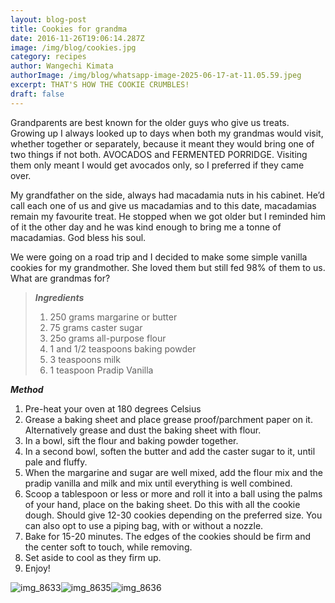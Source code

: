 ```yaml
---
layout: blog-post
title: Cookies for grandma
date: 2016-11-26T19:06:14.287Z
image: /img/blog/cookies.jpg
category: recipes
author: Wangechi Kimata
authorImage: /img/blog/whatsapp-image-2025-06-17-at-11.05.59.jpeg
excerpt: THAT'S HOW THE COOKIE CRUMBLES!
draft: false
---
```

Grandparents are best known for the older guys who give us treats. Growing up I always looked up to days when both my grandmas would visit, whether together or separately, because it meant they would bring one of two things if not both. AVOCADOS and FERMENTED PORRIDGE. Visiting them only meant I would get avocados only, so I preferred if they came over.

My grandfather on the side, always had macadamia nuts in his cabinet. He’d call each one of us and give us macadamias and to this date, macadamias remain my favourite treat. He stopped when we got older but I reminded him of it the other day and he was kind enough to bring me a tonne of macadamias. God bless his soul.

We were going on a road trip and I decided to make some simple vanilla cookies for my grandmother. She loved them but still fed 98% of them to us. What are grandmas for?

> ***Ingredients***
>
> 1. 250 grams margarine or butter
> 2. 75 grams caster sugar
> 3. 25o grams all-purpose flour
> 4. 1 and 1/2 teaspoons baking powder
> 5. 3 teaspoons milk
> 6. 1 teaspoon Pradip Vanilla

***Method***

1. Pre-heat your oven at 180 degrees Celsius
2. Grease a baking sheet and place grease proof/parchment paper on it. Alternatively grease and dust the baking sheet with flour.
3. In a bowl, sift the flour and baking powder together.
4. In a second bowl, soften the butter and add the caster sugar to it, until pale and fluffy.
5. When the margarine and sugar are well mixed, add the flour mix and the pradip vanilla and milk and mix until everything is well combined.
6. Scoop a tablespoon or less or more and roll it into a ball using the palms of your hand, place on the baking sheet. Do this with all the cookie dough. Should give 12-30 cookies depending on the preferred size. You can also opt to use a piping bag, with or without a nozzle.
7. Bake for 15-20 minutes. The edges of the cookies should be firm and the center soft to touch, while removing.
8. Set aside to cool as they firm up.
9. Enjoy!

![img_8633](https://pastrypleasures.wordpress.com/wp-content/uploads/2016/11/img_8633.jpg?w=750)![img_8635](https://pastrypleasures.wordpress.com/wp-content/uploads/2016/11/img_8635.jpg?w=750)![img_8636](https://pastrypleasures.wordpress.com/wp-content/uploads/2016/11/img_8636.jpg?w=750)